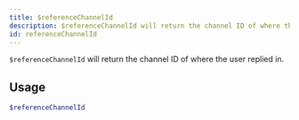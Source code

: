 ```yaml
---
title: $referenceChannelId
description: $referenceChannelId will return the channel ID of where the user replied in.
id: referenceChannelId
---
```


`$referenceChannelId` will return the channel ID of where the user replied in.

## Usage

```php
$referenceChannelId
```
